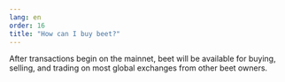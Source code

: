 ```yaml
---
lang: en
order: 16
title: "How can I buy beet?"
---
```

After transactions begin on the mainnet, beet will be available for buying, selling, and trading on most global exchanges from other beet owners.
